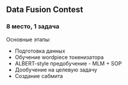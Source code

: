 ## Data Fusion Contest
### 8 место, 1 задача

Основные этапы:
* Подготовка данных
* Обучение wordpiece токенизатора
* ALBERT-style предобучение - MLM + SOP
* Дообучение на целевую задачу
* Создание сабмита
